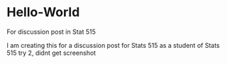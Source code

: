 # Hello-World
For discussion post in Stat 515

I am creating this for a discussion post for Stats 515 as a student of Stats 515
try 2, didnt get screenshot 

